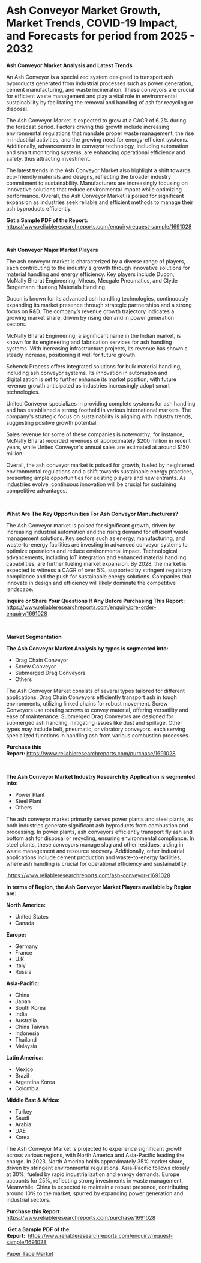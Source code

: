 <p><h1>Ash Conveyor Market Growth, Market Trends, COVID-19 Impact, and Forecasts for period from 2025 - 2032</h1></p><p><strong>Ash Conveyor Market Analysis and Latest Trends</strong></p>
<p><p>An Ash Conveyor is a specialized system designed to transport ash byproducts generated from industrial processes such as power generation, cement manufacturing, and waste incineration. These conveyors are crucial for efficient waste management and play a vital role in environmental sustainability by facilitating the removal and handling of ash for recycling or disposal.</p><p>The Ash Conveyor Market is expected to grow at a CAGR of 6.2% during the forecast period. Factors driving this growth include increasing environmental regulations that mandate proper waste management, the rise in industrial activities, and the growing need for energy-efficient systems. Additionally, advancements in conveyor technology, including automation and smart monitoring systems, are enhancing operational efficiency and safety, thus attracting investment.</p><p>The latest trends in the Ash Conveyor Market also highlight a shift towards eco-friendly materials and designs, reflecting the broader industry commitment to sustainability. Manufacturers are increasingly focusing on innovative solutions that reduce environmental impact while optimizing performance. Overall, the Ash Conveyor Market is poised for significant expansion as industries seek reliable and efficient methods to manage their ash byproducts efficiently.</p></p>
<p><strong>Get a Sample PDF of the Report:&nbsp;</strong> <a href="https://www.reliableresearchreports.com/enquiry/request-sample/1691028?utm_campaign=37&utm_medium=2&utm_source=Github&utm_content=ia&utm_term=06012025&utm_id=ash-conveyor">https://www.reliableresearchreports.com/enquiry/request-sample/1691028</a></p>
<p>&nbsp;</p>
<p><strong>Ash Conveyor Major Market Players</strong></p>
<p><p>The ash conveyor market is characterized by a diverse range of players, each contributing to the industry's growth through innovative solutions for material handling and energy efficiency. Key players include Ducon, McNally Bharat Engineering, Mheus, Mecgale Pneumatics, and Clyde Bergemann Huatong Materials Handling.</p><p>Ducon is known for its advanced ash handling technologies, continuously expanding its market presence through strategic partnerships and a strong focus on R&D. The company’s revenue growth trajectory indicates a growing market share, driven by rising demand in power generation sectors.</p><p>McNally Bharat Engineering, a significant name in the Indian market, is known for its engineering and fabrication services for ash handling systems. With increasing infrastructure projects, its revenue has shown a steady increase, positioning it well for future growth.</p><p>Schenck Process offers integrated solutions for bulk material handling, including ash conveyor systems. Its innovation in automation and digitalization is set to further enhance its market position, with future revenue growth anticipated as industries increasingly adopt smart technologies.</p><p>United Conveyor specializes in providing complete systems for ash handling and has established a strong foothold in various international markets. The company's strategic focus on sustainability is aligning with industry trends, suggesting positive growth potential.</p><p>Sales revenue for some of these companies is noteworthy; for instance, McNally Bharat recorded revenues of approximately $200 million in recent years, while United Conveyor's annual sales are estimated at around $150 million.</p><p>Overall, the ash conveyor market is poised for growth, fueled by heightened environmental regulations and a shift towards sustainable energy practices, presenting ample opportunities for existing players and new entrants. As industries evolve, continuous innovation will be crucial for sustaining competitive advantages.</p></p>
<p>&nbsp;</p>
<p><strong>What Are The Key Opportunities For Ash Conveyor Manufacturers?</strong></p>
<p><p>The Ash Conveyor market is poised for significant growth, driven by increasing industrial automation and the rising demand for efficient waste management solutions. Key sectors such as energy, manufacturing, and waste-to-energy facilities are investing in advanced conveyor systems to optimize operations and reduce environmental impact. Technological advancements, including IoT integration and enhanced material handling capabilities, are further fueling market expansion. By 2028, the market is expected to witness a CAGR of over 5%, supported by stringent regulatory compliance and the push for sustainable energy solutions. Companies that innovate in design and efficiency will likely dominate the competitive landscape.</p></p>
<p><strong>Inquire or Share Your Questions If Any Before Purchasing This Report:</strong> <a href="https://www.reliableresearchreports.com/enquiry/pre-order-enquiry/1691028?utm_campaign=37&utm_medium=2&utm_source=Github&utm_content=ia&utm_term=06012025&utm_id=ash-conveyor">https://www.reliableresearchreports.com/enquiry/pre-order-enquiry/1691028</a></p>
<p>&nbsp;</p>
<p><strong>Market Segmentation</strong></p>
<p><strong>The Ash Conveyor Market Analysis by types is segmented into:</strong></p>
<p><ul><li>Drag Chain Conveyor</li><li>Screw Conveyor</li><li>Submerged Drag Conveyors</li><li>Others</li></ul></p>
<p><p>The Ash Conveyor Market consists of several types tailored for different applications. Drag Chain Conveyors efficiently transport ash in tough environments, utilizing linked chains for robust movement. Screw Conveyors use rotating screws to convey material, offering versatility and ease of maintenance. Submerged Drag Conveyors are designed for submerged ash handling, mitigating issues like dust and spillage. Other types may include belt, pneumatic, or vibratory conveyors, each serving specialized functions in handling ash from various combustion processes.</p></p>
<p><strong>Purchase this Report:&nbsp;</strong><a href="https://www.reliableresearchreports.com/purchase/1691028?utm_campaign=37&utm_medium=2&utm_source=Github&utm_content=ia&utm_term=06012025&utm_id=ash-conveyor">https://www.reliableresearchreports.com/purchase/1691028</a></p>
<p>&nbsp;</p>
<p><strong>The Ash Conveyor Market Industry Research by Application is segmented into:</strong></p>
<p><ul><li>Power Plant</li><li>Steel Plant</li><li>Others</li></ul></p>
<p><p>The ash conveyor market primarily serves power plants and steel plants, as both industries generate significant ash byproducts from combustion and processing. In power plants, ash conveyors efficiently transport fly ash and bottom ash for disposal or recycling, ensuring environmental compliance. In steel plants, these conveyors manage slag and other residues, aiding in waste management and resource recovery. Additionally, other industrial applications include cement production and waste-to-energy facilities, where ash handling is crucial for operational efficiency and sustainability.</p></p>
<p><a href="https://www.reliableresearchreports.com/ash-conveyor-r1691028?utm_campaign=37&utm_medium=2&utm_source=Github&utm_content=ia&utm_term=06012025&utm_id=ash-conveyor">&nbsp;https://www.reliableresearchreports.com/ash-conveyor-r1691028</a></p>
<p><strong>In terms of Region, the Ash Conveyor Market Players available by Region are:</strong></p>
<p>
    <p> <strong> North America: </strong>
        <ul>
            <li>United States</li>
            <li>Canada</li>
        </ul>
        </p> 
    <p> <strong> Europe: </strong>
        <ul>
            <li>Germany</li>
            <li>France</li>
            <li>U.K.</li>
            <li>Italy</li>
            <li>Russia</li>
        </ul>
        </p> 
    <p> <strong> Asia-Pacific: </strong>
        <ul>
            <li>China</li>
            <li>Japan</li>
            <li>South Korea</li>
            <li>India</li>
            <li>Australia</li>
            <li>China Taiwan</li>
            <li>Indonesia</li>
            <li>Thailand</li>
            <li>Malaysia</li>
        </ul>
        </p> 
    <p> <strong> Latin America: </strong>
        <ul>
            <li>Mexico</li>
            <li>Brazil</li>
            <li>Argentina Korea</li>
            <li>Colombia</li>
        </ul>
        </p> 
    <p> <strong> Middle East & Africa: </strong>
        <ul>
            <li>Turkey</li>
            <li>Saudi</li>
            <li>Arabia</li>
            <li>UAE</li>
            <li>Korea</li>
        </ul>
    </p>
    </p>
<p><p>The Ash Conveyor Market is projected to experience significant growth across various regions, with North America and Asia-Pacific leading the charge. In 2023, North America holds approximately 35% market share, driven by stringent environmental regulations. Asia-Pacific follows closely at 30%, fueled by rapid industrialization and energy demands. Europe accounts for 25%, reflecting strong investments in waste management. Meanwhile, China is expected to maintain a robust presence, contributing around 10% to the market, spurred by expanding power generation and industrial sectors.</p></p>
<p><strong>Purchase this Report: </strong><a href="https://www.reliableresearchreports.com/purchase/1691028?utm_campaign=37&utm_medium=2&utm_source=Github&utm_content=ia&utm_term=06012025&utm_id=ash-conveyor">https://www.reliableresearchreports.com/purchase/1691028</a></p>
<p>&nbsp;<strong>Get a Sample PDF of the Report:&nbsp;&nbsp;</strong><a href="https://www.reliableresearchreports.com/enquiry/request-sample/1691028?utm_campaign=37&utm_medium=2&utm_source=Github&utm_content=ia&utm_term=06012025&utm_id=ash-conveyor">https://www.reliableresearchreports.com/enquiry/request-sample/1691028</a></p>
<p><strong></strong></p>
<p><p><a href="https://github.com/wwwkeltoum/Market-Research-Report-List-5/blob/main/paper-tape-market.md?utm_campaign=37&utm_medium=2&utm_source=Github&utm_content=ia&utm_term=06012025&utm_id=ash-conveyor">Paper Tape Market</a></p></p>